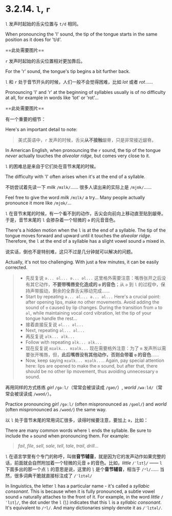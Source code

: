 # 3.2.14. `l`, `r`

`l` 发声时起始的舌尖位置与 `t/d` 相同。

When pronouncing the 'l' sound, the tip of the tongue starts in the same position as it does for 't/d'.

==此处需要图片==

`r` 发声时起始的舌尖位置相对更加靠后。

For the 'r' sound, the tongue's tip begins a bit further back.

`l` 和 `r` 处于音节开头的时候，人们一般不会觉得困难，比如 *lot* 或者 *rot*……

Pronouncing 'l' and 'r' at the beginning of syllables usually is of no difficulty at all, for example in words like 'lot' or 'rot'…

==此处需要图片==

有一个重要的细节：

Here's an important detail to note:

> 美式英语中，`r` 发声的时候，舌尖**从不接触**龈脊，只是非常接近龈脊。

In American English, when pronouncing the `r` sound, the tip of the tongue *never* actually touches the *alveolar ridge*, but comes very close to it.

`l` 的困难总是来自于它们处在音节末尾的时候。

The difficulty with 'l' often arises when it's at the end of a syllable.

不妨尝试着先读一下 *milk* `/mɪlk/`…… 很多人读出来的实际上是 `/mjʊk/`……

Feel free to give the word *milk* `/mɪlk/` a try... Many people actually pronounce it more like `/mjʊk/`...

`l` 在音节末尾的时候，有一个看不到的动作，舌尖会向前向上移动直至贴到龈脊。于是，音节末尾的 `l` 会掺杂着一个轻微的 `ə` 的元音音色。

There's a hidden motion when the `l` is at the end of a syllable. The tip of the tongue moves forward and upward until it touches the *alveolar ridge*. Therefore, the `l` at the end of a syllable has a slight vowel sound `ə`  mixed in.

说实话，倒也不是特别难，这只不过是几分钟就可以解决的问题。

Actually, it's not too challenging. With just a few minutes, it can be easily corrected.

> * 先反复说 `ə... əl... ə... əl...` 这里格外需要注意：嘴唇张开之后没有其它动作，**不要带嘴唇变化造成的 `ʊ` 的音色**；从 `ə` 到 `l` 的过程中，保持声带振动，剩余的全靠舌尖移动完成……
> * Start by repeating `ə... əl... ə... əl...` Here's a crucial point: after opening lips, make *no* other movements. Avoid adding the sound of `ʊ` caused by lip changes. During the transition from `ə` to `əl`, while maintaining vocal cord vibration, let the tip of your tongue handle the rest...
> * 接着直接反复说 `əl... əl...`
> * Next, repeating `əl... əl...`
> * 再反复说 `əlk... əlk...`
> * Follow with repeating `əlk... əlk...`
> * 现在反复说 `mɪəlk... mɪəlk...` 现在需要格外注意：为了 `m` 发声所以需要张开嘴唇，但，**此后嘴唇没有其他动作，否则会带着 `ʊ` 的音色**……
> * Now, keep saying `mɪəlk... mɪəlk...`. Again, pay special attention here: lips are opened to make the `m` sound, but after that, there should be no other lip movement, thus avoiding unnecessary `ʊ` sound.

再用同样的方式练练 *girl* `/gəːl/`（常常会被误读成 `/gəʊ/`）, *world* `/wəːld/`（常常会被误读成 `/wəʊd/`）。

Practice pronouncing *girl* `/gəːl/` (often mispronounced as `/gəʊl/`) and *world* (often mispronounced as `/wəʊd/`) the same way.

以 `l` 处于音节末尾的常用词汇很多，读得时候要注意，要加上 `ə`，比如：

There are many common words where `l` ends the syllable. Be sure to include the `ə` sound when pronouncing them. For example:

> *fail*, *file*, *sell*, *sale*, *tell*, *tale*, *trail*, *drill*...

`l` 在语言学里有个专门的称呼，叫做**音节辅音**，就是因为它的发声动作如果完整的话，前面就会自然附加着一个轻微的元音 `ə` 的音色。比如，*little* `/ˈlɪtl̩/` —— `l` 下面多出的那一个点 `l̩` 的意思是说，这里的 `l̩` 是个**音节辅音**，相当于 `/ᵊl/`…… 当然，很多词典干脆就直接标注成了 `/ˈlɪtəl/`

In linguistics, the letter `l` has a particular name - it's called a *syllabic consonant*. This is because when it is fully pronounced, a subtle vowel sound `ə` naturally attaches to the front of it. For example, in the word *little* `/ˈlɪtl̩/`, the dot under the `l` (`l̩`) indicates that this `l` is a *syllabic consonant*. It's equivalent to `/ᵊl/`. And many dictionaries simply denote it as `/ˈlɪtəl/`.
